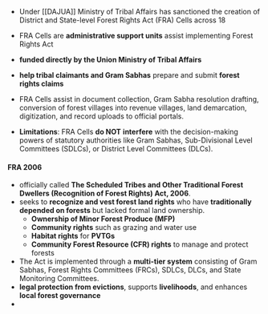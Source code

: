 - Under [[DAJUA]] Ministry of Tribal Affairs has sanctioned the creation of District and State-level Forest Rights Act (FRA) Cells across 18
- FRA Cells are **administrative support units** assist implementing Forest Rights Act
- **funded directly by the Union Ministry of Tribal Affairs**
- **help tribal claimants and Gram Sabhas** prepare and submit **forest rights claims**

- FRA Cells assist in document collection, Gram Sabha resolution drafting, conversion of forest villages into revenue villages, land demarcation, digitization, and record uploads to official portals.
- **Limitations**: FRA Cells **do NOT** **interfere** with the decision-making powers of statutory authorities like Gram Sabhas, Sub-Divisional Level Committees (SDLCs), or District Level Committees (DLCs).

#### FRA 2006
- officially called **The Scheduled Tribes and Other Traditional Forest Dwellers (Recognition of Forest Rights) Act, 2006**.
- seeks to **recognize and vest forest land rights** who have **traditionally depended on forests** but lacked formal land ownership.
	- **Ownership of Minor Forest Produce (MFP)**
	- **Community rights** such as grazing and water use
	- **Habitat rights** for **PVTGs**
	- **Community Forest Resource (CFR) rights** to manage and protect forests
- The Act is implemented through a **multi-tier system** consisting of Gram Sabhas, Forest Rights Committees (FRCs), SDLCs, DLCs, and State Monitoring Committees.
- **legal protection from evictions**, supports **livelihoods**, and enhances **local forest governance**
- 



